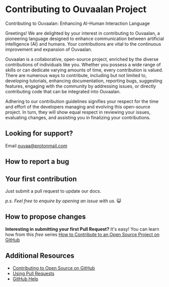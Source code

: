# Contributing to Ouvaalan Project

Contributing to Ouvaalan: Enhancing AI-Human Interaction Language

Greetings! We are delighted by your interest in contributing to Ouvaalan, a pioneering language designed to enhance communication between artificial intelligence (AI) and humans. Your contributions are vital to the continuous improvement and expansion of Ouvaalan.

Ouvaalan is a collaborative, open-source project, enriched by the diverse contributions of individuals like you. Whether you possess a wide range of skills or can dedicate varying amounts of time, every contribution is valued. There are numerous ways to contribute, including but not limited to, developing tutorials, enhancing documentation, reporting bugs, suggesting features, engaging with the community by addressing issues, or directly contributing code that can be integrated into Ouvaalan.

Adhering to our contribution guidelines signifies your respect for the time and effort of the developers managing and evolving this open-source project. In turn, they will show equal respect in reviewing your issues, evaluating changes, and assisting you in finalizing your contributions.

## Looking for support?

Email ouvaa@protonmail.com

## How to report a bug


## Your first contribution

Just submit a pull request to update our docs.

*p.s. Feel free to enquire by opening an issue with us.* :smiley_cat:

## How to propose changes

**Interesting in submitting your first Pull Request?** It's easy! You can learn how from this *free* series [How to Contribute to an Open Source Project on GitHub](https://egghead.io/series/how-to-contribute-to-an-open-source-project-on-github)

## Additional Resources

* [Contributing to Open Source on GitHub](https://guides.github.com/activities/contributing-to-open-source/)
* [Using Pull Requests](https://help.github.com/articles/using-pull-requests/)
* [GitHub Help](https://help.github.com)
